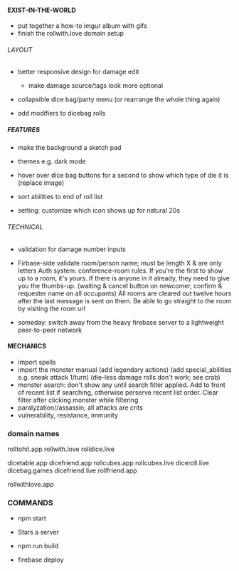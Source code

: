 


#### EXIST-IN-THE-WORLD ####
- put together a how-to imgur album with gifs
- finish the rollwith.love domain setup


###### LAYOUT #######
- better responsive design for damage edit
  - make damage source/tags look more optional

- collapsible dice bag/party menu (or rearrange the whole thing again)
- add modifiers to dicebag rolls


##### FEATURES ######
- make the background a sketch pad

- themes e.g. dark mode
- hover over dice bag buttons for a second to show which type of die it is (replace image)
- sort abilities to end of roll list
- setting: customize which icon shows up for natural 20s

###### TECHNICAL ######
- validation for damage number inputs
- Firbase-side validate room/person name; must be length X & are only letters
  Auth system: conference-room rules.
  If you're the first to show up to a room, it's yours.
  If there is anyone in it already, they need to give you the thumbs-up.
    (waiting & cancel button on newcomer, confirm & requester name on all occupants)
  All rooms are cleared out twelve hours after the last message is sent on them.
  Be able to go straight to the room by visiting the room url

- someday: switch away from the heavy firebase server to a lightweight peer-to-peer network


#### MECHANICS ####
- import spells
- import the monster manual
  (add legendary actions)
  (add special_abilities e.g. sneak attack 1/turn)
  (die-less damage rolls don't work; see crab)
- monster search: don't show any until search filter applied. Add to front of recent list if searching, otherwise perserve recent list order. Clear filter after clicking monster while filtering
- paralyzation//assassin; all attacks are crits
- vulnerability, resistance, immunity







### domain names

rolltohit.app
rollwith.love
rolldice.live

dicetable.app
dicefriend.app
rollcubes.app
rollcubes.live
diceroll.live
dicebag.games
dicefriend.live
rollfriend.app


rollwithlove.app


### COMMANDS

- npm start
- Stars a server

- npm run build
- firebase deploy
